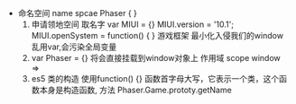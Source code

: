 - 命名空间 name spcae 
    Phaser  { }
    1. 申请领地空间
    取名字  var MIUI = {}
    MIUI.version = '10.1';
    MIUI.openSystem = function() { }
    游戏框架 最小化入侵我们的window
    乱用var,会污染全局变量
    2. var Phaser = {}  将会直接挂载到window对象上
    作用域  scope
    window => 
    3. es5 类的构造 使用function() {}
    函数首字母大写，它表示一个类，这个函数本身是构造函数,
    方法    Phaser.Game.prototy.getName
